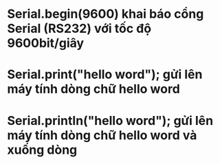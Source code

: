 # Serial.begin(9600) khai báo cổng Serial (RS232) với tốc độ 9600bit/giây
# Serial.print("hello word"); gửi lên máy tính dòng chữ hello word
# Serial.println("hello word"); gửi lên máy tính dòng chữ hello word và xuống dòng
